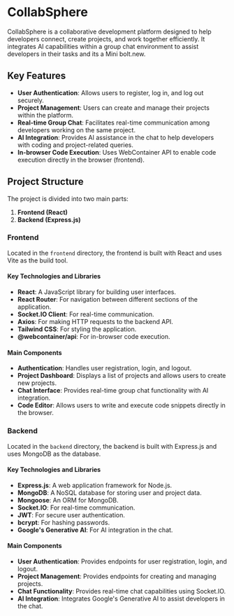 # CollabSphere

CollabSphere is a collaborative development platform designed to help developers connect, create projects, and work together efficiently. It integrates AI capabilities within a group chat environment to assist developers in their tasks and its a Mini bolt.new.

## Key Features

- **User Authentication**: Allows users to register, log in, and log out securely.
- **Project Management**: Users can create and manage their projects within the platform.
- **Real-time Group Chat**: Facilitates real-time communication among developers working on the same project.
- **AI Integration**: Provides AI assistance in the chat to help developers with coding and project-related queries.
- **In-browser Code Execution**: Uses WebContainer API to enable code execution directly in the browser (frontend).

## Project Structure

The project is divided into two main parts:

1. **Frontend (React)**
2. **Backend (Express.js)**

### Frontend

Located in the `frontend` directory, the frontend is built with React and uses Vite as the build tool.

#### Key Technologies and Libraries

- **React**: A JavaScript library for building user interfaces.
- **React Router**: For navigation between different sections of the application.
- **Socket.IO Client**: For real-time communication.
- **Axios**: For making HTTP requests to the backend API.
- **Tailwind CSS**: For styling the application.
- **@webcontainer/api**: For in-browser code execution.

#### Main Components

- **Authentication**: Handles user registration, login, and logout.
- **Project Dashboard**: Displays a list of projects and allows users to create new projects.
- **Chat Interface**: Provides real-time group chat functionality with AI integration.
- **Code Editor**: Allows users to write and execute code snippets directly in the browser.

### Backend

Located in the `backend` directory, the backend is built with Express.js and uses MongoDB as the database.

#### Key Technologies and Libraries

- **Express.js**: A web application framework for Node.js.
- **MongoDB**: A NoSQL database for storing user and project data.
- **Mongoose**: An ORM for MongoDB.
- **Socket.IO**: For real-time communication.
- **JWT**: For secure user authentication.
- **bcrypt**: For hashing passwords.
- **Google's Generative AI**: For AI integration in the chat.

#### Main Components

- **User Authentication**: Provides endpoints for user registration, login, and logout.
- **Project Management**: Provides endpoints for creating and managing projects.
- **Chat Functionality**: Provides real-time chat capabilities using Socket.IO.
- **AI Integration**: Integrates Google's Generative AI to assist developers in the chat.

